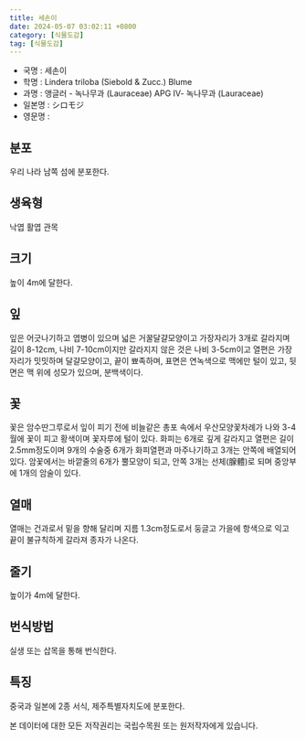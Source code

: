 ```yaml
---
title: 세손이
date: 2024-05-07 03:02:11 +0800
category: [식물도감]
tag: [식물도감]
---
```




- 국명 : 세손이
- 학명 : Lindera triloba (Siebold & Zucc.) Blume
- 과명 : 앵글러 - 녹나무과 (Lauraceae) APG Ⅳ- 녹나무과 (Lauraceae)
- 일본명 : シロモジ
- 영문명 : 


## 분포
우리 나라 남쪽 섬에 분포한다.
## 생육형
낙엽 활엽 관목
## 크기
높이 4m에 달한다.
## 잎
잎은 어긋나기하고 엽병이 있으며 넓은 거꿀달걀모양이고 가장자리가 3개로 갈라지며 길이 8-12cm, 나비 7-10cm이지만 갈라지지 않은 것은 나비 3-5cm이고 열편은 가장자리가 밋밋하며 달걀모양이고, 끝이 뾰족하며, 표면은 연녹색으로 맥에만 털이 있고, 뒷면은 맥 위에 성모가 있으며, 분백색이다.
## 꽃
꽃은 암수딴그루로서 잎이 피기 전에 비늘같은 총포 속에서 우산모양꽃차례가 나와 3-4월에 꽃이 피고 황색이며 꽃자루에 털이 있다. 화피는 6개로 깊게 갈라지고 열편은 길이 2.5mm정도이며 9개의 수술중 6개가 화피열편과 마주나기하고 3개는 안쪽에 배열되어 있다. 암꽃에서는 바깥줄의 6개가 뿔모양이 되고, 안쪽 3개는 선체(腺體)로 되며 중앙부에 1개의 암술이 있다.
## 열매
열매는 건과로서 밑을 향해 달리며 지름 1.3cm정도로서 둥글고 가을에 항색으로 익고 끝이 불규칙하게 갈라져 종자가 나온다.
## 줄기
높이가 4m에 달한다.
## 번식방법
실생 또는 삽목을 통해 번식한다.
## 특징
중국과 일본에 2종 서식, 제주특별자치도에 분포한다.






본 데이터에 대한 모든 저작권리는 국립수목원 또는 원저작자에게 있습니다.
